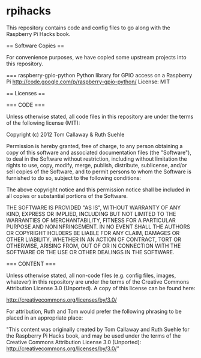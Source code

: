 rpihacks
========

This repository contains code and config files to go along with the Raspberry Pi Hacks book.

== Software Copies ==

For convenience purposes, we have copied some upstream projects into this repository.

=== raspberry-gpio-python
Python library for GPIO access on a Raspberry Pi
http://code.google.com/p/raspberry-gpio-python/
License: MIT

== Licenses ==

=== CODE ===

Unless otherwise stated, all code files in this repository are under the terms of the following license (MIT):

Copyright (c) 2012 Tom Callaway & Ruth Suehle

Permission is hereby granted, free of charge, to any person obtaining
a copy of this software and associated documentation files (the
"Software"), to deal in the Software without restriction, including
without limitation the rights to use, copy, modify, merge, publish,
distribute, sublicense, and/or sell copies of the Software, and to
permit persons to whom the Software is furnished to do so, subject to
the following conditions:

The above copyright notice and this permission notice shall be included
in all copies or substantial portions of the Software.

THE SOFTWARE IS PROVIDED "AS IS", WITHOUT WARRANTY OF ANY KIND,
EXPRESS OR IMPLIED, INCLUDING BUT NOT LIMITED TO THE WARRANTIES OF
MERCHANTABILITY, FITNESS FOR A PARTICULAR PURPOSE AND NONINFRINGEMENT.
IN NO EVENT SHALL THE AUTHORS OR COPYRIGHT HOLDERS BE LIABLE FOR ANY
CLAIM, DAMAGES OR OTHER LIABILITY, WHETHER IN AN ACTION OF CONTRACT,
TORT OR OTHERWISE, ARISING FROM, OUT OF OR IN CONNECTION WITH THE
SOFTWARE OR THE USE OR OTHER DEALINGS IN THE SOFTWARE.

=== CONTENT ===

Unless otherwise stated, all non-code files (e.g. config files, images, whatever) in this repository are under the 
terms of the Creative Commons Attribution License 3.0 (Unported). A copy of this license can be found here:

http://creativecommons.org/licenses/by/3.0/

For attribution, Ruth and Tom would prefer the following phrasing to be placed in an appropriate place:

"This content was originally created by Tom Callaway and Ruth Suehle for the Raspberry Pi Hacks book, and may be used 
under the terms of the Creative Commons Attribution License 3.0 (Unported): http://creativecommons.org/licenses/by/3.0/"
